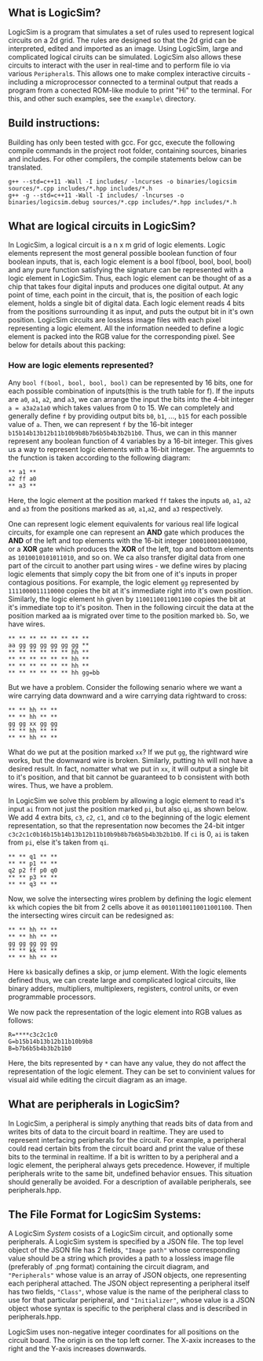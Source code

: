 ## What is LogicSim?

LogicSim is a program that simulates a set of rules used to represent logical circuits on a 2d grid. The rules are designed so that the 
2d grid can be interpreted, edited and imported as an image. Using LogicSim, large and complicated logical ciruits can be simulated. 
LogicSim also allows these circuits to interact with the user in real-time and to perform file io via various `Peripheral`s. This allows
one to make complex interactive circuits - including a microprocessor connected to a terminal output that reads a program from a conected
ROM-like module to print "Hi" to the terminal. For this, and other such examples, see the `example\` directory.

## Build instructions:

Building has only been tested with gcc. For gcc, execute the following compile commands in the project root folder, containing sources, 
binaries and includes. For other compilers, the compile statements below can be translated.

```
g++ --std=c++11 -Wall -I includes/ -lncurses -o binaries/logicsim sources/*.cpp includes/*.hpp includes/*.h
g++ -g --std=c++11 -Wall -I includes/ -lncurses -o binaries/logicsim.debug sources/*.cpp includes/*.hpp includes/*.h
```

## What are logical circuits in LogicSim?

In LogicSim, a logical circuit is a n x m grid of logic elements. Logic elements represent the most general possible boolean function of 
four boolean inputs, that is, each logic element is a bool f(bool, bool, bool, bool) and any pure function satisfying the signature can be 
represented with a logic element in LogicSim. Thus, each logic element can be thought of as a chip that takes four digital inputs and produces 
one digital output. At any point of time, each point in the circuit, that is, the position of each logic element, holds a single bit of digital 
data. Each logic element reads 4 bits from the positions surrounding it as input, and puts the output bit in it's own position. LogicSim 
circuits are lossless image files with each pixel representing a logic element. All the information needed to define a logic element is packed 
into the RGB value for the corresponding pixel. See below for details about this packing:

### How are logic elements represented?

Any `bool f(bool, bool, bool, bool)` can be represented by 16 bits, one for each possible combination of inputs(this is the truth table for f). 
If the inputs are `a0`, `a1`, `a2`, and `a3`, we can arrange the input the bits into the 4-bit integer `a = a3a2a1a0` which takes values from 0 to 
15. We can completely and generally define `f` by providing output bits `b0`, `b1`, ..., `b15` for each possible value of `a`. Then, we can represent 
`f` by the 16-bit integer `b15b14b13b12b11b10b9b8b7b6b5b4b3b2b1b0`. Thus, we can in this manner represent any boolean function of 4 variables by a 
16-bit integer. This gives us a way to represent logic elements with a 16-bit integer. The arguemnts to the function is taken according to the following 
diagram:

```
** a1 **
a2 ff a0
** a3 ** 
```

Here, the logic element at the position marked `ff` takes the inputs `a0`, `a1`, `a2` and `a3` from the positions marked as `a0`, `a1`,`a2`, and `a3` 
respectively.

One can represent logic element equivalents for various real life logical circuits, for example one can represent an **AND** gate which produces the 
**AND** of the left and top elements with the 16-bit integer `1000100010001000`, or a **XOR** gate which produces the **XOR** of the left, top and 
bottom elements as `1010010101011010`, and so on. We ca also transfer digital data from one part of the circuit to another part using wires - we define 
wires by placing logic elements that simply copy the bit from one of it's inputs in proper contagious positions. For example, the logic element `gg` 
represented by `1111000011110000` copies the bit at it's immediate right into it's own position. Similarly, the logic element `hh` given by 
`1100110011001100` copies the bit at it's immediate top to it's positon. Then in the following circuit the data at the position marked aa is migrated 
over time to the position marked `bb`. So, we have wires.

```
** ** ** ** ** ** ** **
aa gg gg gg gg gg gg **
** ** ** ** ** ** hh **
** ** ** ** ** ** hh **
** ** ** ** ** ** hh **
** ** ** ** ** ** hh gg=bb
```

But we have a problem. Consider the following senario where we want a wire carrying data downward and a wire carrying data rightward to cross:

```
** ** hh ** **
** ** hh ** **
gg gg xx gg gg
** ** hh ** **
** ** hh ** **
```

What do we put at the position marked `xx`? If we put `gg`, the rightward wire works, but the downward wire is broken. Similarly, putting `hh` 
will not have a desired result. In fact, nomatter what we put in `xx`, it will output a single bit to it's position, and that bit cannot be guaranteed 
to b consistent with both wires. Thus, we have a problem.

In LogicSim we solve this problem by allowing a logic element to read it's input `ai` from not just the position marked `pi`, but also `qi`, as shown 
below. We add 4 extra bits, `c3`, `c2`, `c1`, and `c0` to the beginning of the logic element representation, so that the representation now becomes the 
24-bit intger `c3c2c1c0b16b15b14b13b12b11b10b9b8b7b6b5b4b3b2b1b0`. If `ci` is 0, `ai` is taken from `pi`, else it's taken from `qi`.

```
** ** q1 ** **
** ** p1 ** **
q2 p2 ff p0 q0
** ** p3 ** **
** ** q3 ** **
```

Now, we solve the intersecting wires problem by defining the logic element `kk` which copies the bit from 2 cells above it as `00101100110011001100`. 
Then the intersecting wires circuit can be redesigned as:

```
** ** hh ** **
** ** hh ** **
gg gg gg gg gg
** ** kk ** **
** ** hh ** **
```

Here  `kk` basically defines a skip, or jump element. With the logic elements defined thus, we can create large and complicated logical circuits, like 
binary adders, multipliers, multiplexers, registers, control units, or even programmable processors.

We now pack the representation of the logic element into RGB values as follows:

```
R=****c3c2c1c0
G=b15b14b13b12b11b10b9b8
B=b7b6b5b4b3b2b1b0
```

Here, the bits represented by `*` can have any value, they do not affect the representation of the logic element. They can be set to convinient values 
for visual aid while editing the circuit diagram as an image.

## What are peripherals in LogicSim?

In LogicSim, a peripheral is simply anything that reads bits of data from and writes bits of data to the circuit board in realtime. They are used to 
represent interfacing peripherals for the circuit. For example, a peripheral could read certain bits from the circuit board and print the value of these 
bits to the terminal in realtime. If a bit is written to by a peripheral and a logic element, the peripheral always gets precedence. However, if multiple 
peripherals write to the same bit, undefined behavior ensues. This situation should generally be avoided. For a description of available peripherals, see 
peripherals.hpp.

## The File Format for LogicSim Systems:

A LogicSim *System* cosists of a LogicSim circuit, and optionally some peripherals. A LogicSim system is specified by a JSON file. The top level object 
of the JSON file has 2 fields, `"Image path"` whose corresponding value should be a string which provides a path to a lossless image file (preferably of 
.png format) containing the circuit diagram, and `"Peripherals"` whose value is an array of JSON objects, one representing each peripheral attached. The 
JSON object representing a peripheral itself has two fields, `"Class"`, whose value is the name of the peripheral class to use for that particular 
peripheral, and `"Initializer"`, whose value is a JSON object whose syntax is specific to the peripheral class and is described in peripherals.hpp.

LogicSim uses non-negative integer coordinates for all positions on the circuit board. The origin is on the top left corner. The X-axix increases to the 
right and the Y-axis increases downwards.

